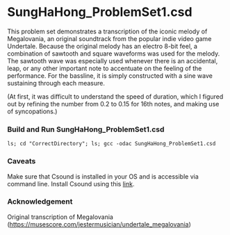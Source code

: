 # SungHaHong_ProblemSet1.csd                    

This problem set demonstrates a transcription of the iconic melody of Megalovania, an original soundtrack from the popular indie video game Undertale.
Because the original melody has an electro 8-bit feel, a combination of sawtooth and square waveforms was used for the melody.
The sawtooth wave was especially used whenever there is an accidental, leap, or any other important note to accentuate on the feeling of the performance.
For the bassline, it is simply constructed with a sine wave sustaining through each measure.

(At first, it was difficult to understand the speed of duration, which I figured out by refining the number from 0.2 to 0.15 for 16th notes, 
and making use of syncopations.)

### Build and Run SungHaHong_ProblemSet1.csd

	ls; cd "CorrectDirectory"; ls; gcc -odac SungHaHong_ProblemSet1.csd

### Caveats
Make sure that Csound is installed in your OS and is accessible via command line. Install Csound using this [link](https://github.com/csound/csound/releases/).    

### Acknowledgement 
Original transcription of Megalovania (https://musescore.com/jestermusician/undertale_megalovania)

